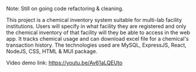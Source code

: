 Note: Still on going code refactoring & cleaning.

This project is a chemical inventory system suitable for multi-lab facility institutions. Users will specify in what facility they are registered and only the chemical inventory of that facility will they be able to access in the web app. It tracks chemical usage and can download excel file for a chemical's transaction history. The technologies used are MySQL, ExpressJS, React, NodeJS, CSS, HTML & MUI package.

Video demo link: https://youtu.be/Av61aLQEUto
